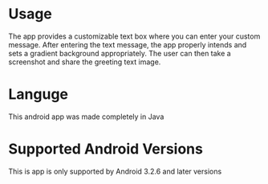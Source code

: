 # Usage
The app provides a customizable text box where you can enter your custom message. After entering the text message, the app properly intends and sets a gradient background appropriately. The user can then take a screenshot and share the greeting text image.  

# Languge 
This android app was made completely in Java

# Supported Android Versions
This is app is only supported by Android 3.2.6 and later versions
